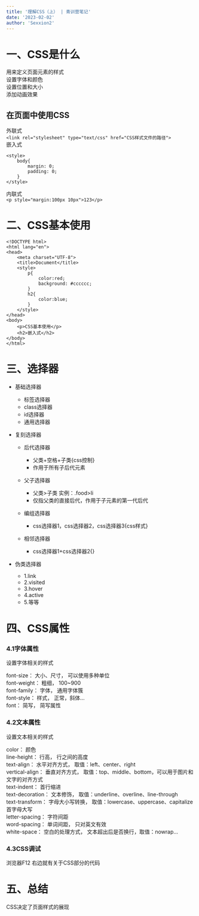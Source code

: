```yaml
---
title: '理解CSS（上） | 青训营笔记'
date: '2023-02-02'
author: 'Sexxion2'
---
```


# 一、CSS是什么
用来定义页面元素的样式  
设置字体和颜色  
设置位置和大小  
添加动画效果  

## 在页面中使用CSS
外联式  
`<link rel="stylesheet" type="text/css" href="CSS样式文件的路径">
`  
嵌入式
```
<style>
    body{
        margin: 0;
        padding: 0;
    }
</style>
```
内联式  
`<p style="margin:100px 10px">123</p>`  

# 二、CSS基本使用

```
<!DOCTYPE html>
<html lang="en">
<head>
	<meta charset="UTF-8">
	<title>Document</title>
	<style>
		p{
			color:red;
			background: #cccccc;
		}
		h2{
			color:blue;
		}
	</style>
</head>
<body>
	<p>CSS基本使用</p>
	<h2>嵌入式</h2>
</body>
</html>

```

# 三、选择器

-   基础选择器  
    -   标签选择器  
    <!---->

    -   class选择器


    <!---->

    -   id选择器


    <!---->

    -   通用选择器  


-   复刻选择器  


    -   后代选择器  


        -   父类+空格+子类{css控制}  


        <!---->

        -   作用于所有子后代元素  


    <!---->

    -   父子选择器  


        -   父类>子类 实例：.food>li  


        <!---->

        -   仅指父类的直接后代，作用于子元素的第一代后代  


    <!---->

    -   编组选择器  


        -   css选择器1，css选择器2，css选择器3{css样式}  


    <!---->

    -   相邻选择器  


        -   css选择器1+css选择器2{}  


-   伪类选择器  


    -   1.link


    <!---->

    -   2.visited


    <!---->

    -   3.hover


    <!---->

    -   4.active
 
    <!---->

    -   5.等等


# 四、CSS属性

### 4.1字体属性
设置字体相关的样式

  font-size：   大小、尺寸，  可以使用多种单位   
 font-weight：    粗细，   100~900   
 font-family：    字体，   通用字体簇   
  font-style：    样式，    正常，斜体...   
     font：       简写，  简写属性  

### 4.2文本属性
设置文本相关的样式

color：	颜色  
line-height：	行高，	行之间的高度  
text-align：	水平对齐方式，	取值：left、center、right  
vertical-align：	垂直对齐方式，	取值：top、middle、bottom，可以用于图片和文字的对齐方式  
text-indent：	首行缩进  
text-decoration：	文本修饰，	取值：underline、overline、line-through  
text-transform：	字母大小写转换，	取值：lowercase、uppercase、capitalize首字母大写  
letter-spacing：	字符间距  
word-spacing：	单词间距，	只对英文有效  
white-space：	空白的处理方式，	文本超出后是否换行，取值：nowrap...

### 4.3CSS调试
浏览器F12
右边就有关于CSS部分的代码

# 五、总结
CSS决定了页面样式的展现